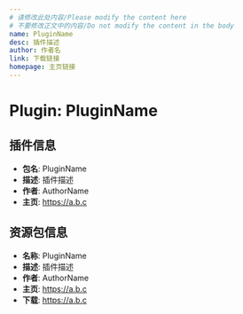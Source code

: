 ```yaml
---
# 请修改此处内容/Please modify the content here
# 不要修改正文中的内容/Do not modify the content in the body
name: PluginName
desc: 插件描述
author: 作者名
link: 下载链接
homepage: 主页链接
---
```

<!-- 以下字段自动生成，请勿编辑 -->
# Plugin: PluginName

## 插件信息

- **包名**: PluginName
- **描述**: 插件描述
- **作者**: AuthorName
- **主页**: https://a.b.c

## 资源包信息

- **名称**: PluginName
- **描述**: 插件描述
- **作者**: AuthorName
- **主页**: https://a.b.c
- **下载**: https://a.b.c